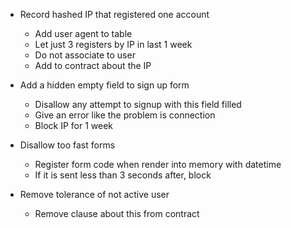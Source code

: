 - Record hashed IP that registered one account
  - Add user agent to table
  - Let just 3 registers by IP in last 1 week
  - Do not associate to user
  - Add to contract about the IP

- Add a hidden empty field to sign up form
  - Disallow any attempt to signup with this field filled
  - Give an error like the problem is connection
  - Block IP for 1 week

- Disallow too fast forms
  - Register form code when render into memory with datetime
  - If it is sent less than 3 seconds after, block

- Remove tolerance of not active user
  - Remove clause about this from contract
